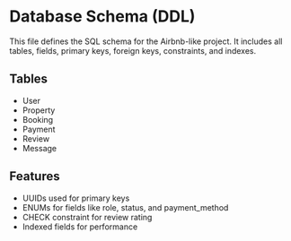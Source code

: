 # Database Schema (DDL)

This file defines the SQL schema for the Airbnb-like project. It includes all tables, fields, primary keys, foreign keys, constraints, and indexes.

## Tables
- User
- Property
- Booking
- Payment
- Review
- Message

## Features
- UUIDs used for primary keys
- ENUMs for fields like role, status, and payment_method
- CHECK constraint for review rating
- Indexed fields for performance


